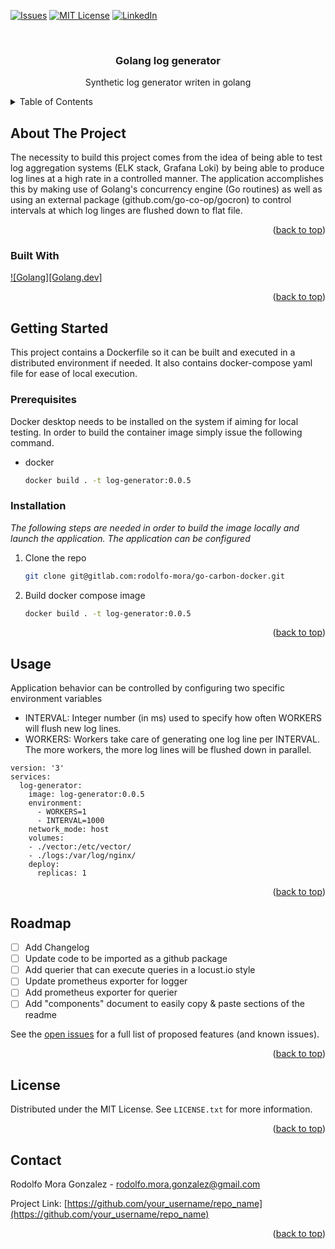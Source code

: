 <!-- Improved compatibility of back to top link: See: https://github.com/othneildrew/Best-README-Template/pull/73 -->
<a name="readme-top"></a>
<!--
*** Thanks for checking out the Best-README-Template. If you have a suggestion
*** that would make this better, please fork the repo and create a pull request
*** or simply open an issue with the tag "enhancement".
*** Don't forget to give the project a star!
*** Thanks again! Now go create something AMAZING! :D
-->



<!-- PROJECT SHIELDS -->
<!--
*** I'm using markdown "reference style" links for readability.
*** Reference links are enclosed in brackets [ ] instead of parentheses ( ).
*** See the bottom of this document for the declaration of the reference variables
*** for contributors-url, forks-url, etc. This is an optional, concise syntax you may use.
*** https://www.markdownguide.org/basic-syntax/#reference-style-links
-->
<!-- [![Contributors][contributors-shield]][contributors-url]
[![Forks][forks-shield]][forks-url] -->
<!-- [![Stargazers][stars-shield]][stars-url] -->
[![Issues][issues-shield]][issues-url]
[![MIT License][license-shield]][license-url]
[![LinkedIn][linkedin-shield]][linkedin-url]

<!-- PROJECT LOGO -->
<br />
<div align="center">

  <h3 align="center">Golang log generator</h3>

  <p align="center">
    Synthetic log generator writen in golang
  <br />

  </p>
</div>

<!-- TABLE OF CONTENTS -->
<details>
  <summary>Table of Contents</summary>
  <ol>
    <li>
      <a href="#about-the-project">About The Project</a>
      <ul>
        <li><a href="#built-with">Built With</a></li>
      </ul>
    </li>
    <li>
      <a href="#getting-started">Getting Started</a>
      <ul>
        <li><a href="#prerequisites">Prerequisites</a></li>
        <li><a href="#installation">Installation</a></li>
      </ul>
    </li>
    <li><a href="#usage">Usage</a></li>
    <li><a href="#roadmap">Roadmap</a></li>
    <li><a href="#contributing">Contributing</a></li>
    <li><a href="#license">License</a></li>
    <li><a href="#contact">Contact</a></li>
    <li><a href="#acknowledgments">Acknowledgments</a></li>
  </ol>
</details>



<!-- ABOUT THE PROJECT -->
## About The Project

<!-- [![Product Name Screen Shot][product-screenshot]](https://example.com) -->

The necessity to build this project comes from the idea of being able to test log aggregation systems (ELK stack, Grafana Loki) by being able to produce log lines at a high rate in a controlled manner. The application accomplishes this by making use of Golang's concurrency engine (Go routines) as well as using an external package (github.com/go-co-op/gocron)
to control intervals at which log linges are flushed down to flat file.

<p align="right">(<a href="#readme-top">back to top</a>)</p>

### Built With

[![Golang][Golang.dev]][golang-url]

<p align="right">(<a href="#readme-top">back to top</a>)</p>

<!-- GETTING STARTED -->
## Getting Started
This project contains a Dockerfile so it can be built and executed in a distributed environment if needed. It also contains docker-compose yaml file for ease of local execution.

### Prerequisites

Docker desktop needs to be installed on the system if aiming for local testing. In order to build the container image simply issue the following command.

* docker
  ```sh
  docker build . -t log-generator:0.0.5
  ```

### Installation

_The following steps are needed in order to build the image locally and launch the application. The application can be configured_

1. Clone the repo
   ```sh
   git clone git@gitlab.com:rodolfo-mora/go-carbon-docker.git
   ```
2. Build docker compose image
   ```sh
   docker build . -t log-generator:0.0.5
   ```

<p align="right">(<a href="#readme-top">back to top</a>)</p>

<!-- USAGE EXAMPLES -->
## Usage
Application behavior can be controlled by configuring two specific environment variables

* INTERVAL: Integer number (in ms) used to specify how often WORKERS will flush new log lines.
* WORKERS: Workers take care of generating one log line per INTERVAL. The more workers, the more log lines will be flushed down in parallel.

```docker
version: '3'
services:
  log-generator:
    image: log-generator:0.0.5
    environment:
      - WORKERS=1
      - INTERVAL=1000
    network_mode: host
    volumes:
    - ./vector:/etc/vector/
    - ./logs:/var/log/nginx/
    deploy:
      replicas: 1
```
<!-- _For more examples, please refer to the [Documentation](https://example.com)_ -->

<p align="right">(<a href="#readme-top">back to top</a>)</p>

<!-- ROADMAP -->
## Roadmap

- [ ] Add Changelog
- [ ] Update code to be imported as a github package
- [ ] Add querier that can execute queries in a locust.io style
- [ ] Update prometheus exporter for logger
- [ ] Add prometheus exporter for querier
- [ ] Add "components" document to easily copy & paste sections of the readme

See the [open issues](https://github.com/rodolfo-mora/golang-log-generator/issues) for a full list of proposed features (and known issues).

<p align="right">(<a href="#readme-top">back to top</a>)</p>

<!-- LICENSE -->
## License

Distributed under the MIT License. See `LICENSE.txt` for more information.

<p align="right">(<a href="#readme-top">back to top</a>)</p>

<!-- CONTACT -->
## Contact

Rodolfo Mora Gonzalez - rodolfo.mora.gonzalez@gmail.com

Project Link: [https://github.com/your_username/repo_name](https://github.com/your_username/repo_name)

<p align="right">(<a href="#readme-top">back to top</a>)</p>

<!-- MARKDOWN LINKS & IMAGES -->
<!-- https://www.markdownguide.org/basic-syntax/#reference-style-links -->

[stars-shield]: https://img.shields.io/github/stars/othneildrew/Best-README-Template.svg?style=for-the-badge
[stars-url]: https://github.com/rodolfo-mora/golang-log-generator/stargazers
[issues-shield]: https://img.shields.io/github/issues/othneildrew/Best-README-Template.svg?style=for-the-badge
[issues-url]: https://github.com/rodolfo-mora/golang-log-generator/issues
[license-shield]: https://img.shields.io/github/license/othneildrew/Best-README-Template.svg?style=for-the-badge
[license-url]: https://github.com/othneildrew/Best-README-Template/blob/master/LICENSE.txt
[linkedin-shield]: https://img.shields.io/badge/-LinkedIn-black.svg?style=for-the-badge&logo=linkedin&colorB=555
[linkedin-url]: https://www.linkedin.com/in/rodolfo-mora-2214a9b7
[golang-url]: https://go.dev/

